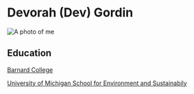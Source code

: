 # Devorah (Dev) Gordin 

![A photo of me](DGordinHeadShot.png)

## Education

[Barnard College](https://barnard.edu)

[University of Michigan School for Environment and Sustainabily](https://seas.umich.edu)

